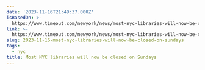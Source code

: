 ```yaml
---
date: '2023-11-16T21:49:37.000Z'
isBasedOn: >-
  https://www.timeout.com/newyork/news/most-nyc-libraries-will-now-be-closed-on-sundays-111623
link: >-
  https://www.timeout.com/newyork/news/most-nyc-libraries-will-now-be-closed-on-sundays-111623
slug: 2023-11-16-most-nyc-libraries-will-now-be-closed-on-sundays
tags:
  - nyc
title: Most NYC libraries will now be closed on Sundays
---
```


